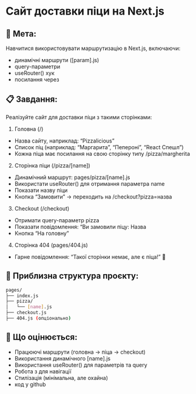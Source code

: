 # Сайт доставки піци на Next.js

## 🎯 Мета:

Навчитися використовувати маршрутизацію в Next.js, включаючи:
- динамічні маршрути ([param].js)
- query-параметри
- useRouter() хук
- посилання через <Link />

## 📋 Завдання:

Реалізуйте сайт для доставки піци з такими сторінками:

1. Головна (/)
  - Назва сайту, наприклад: “Pizzalicious”
  - Список піц (наприклад: “Маргарита”, “Пепероні”, “React Спешл”)
  - Кожна піца має посилання на свою сторінку типу /pizza/margherita

2. Сторінка піци (/pizza/[name])
  - Динамічний маршрут: pages/pizza/[name].js
  - Використати useRouter() для отримання параметра name
  - Показати назву піци
  - Кнопка “Замовити” → переходить на /checkout?pizza=назва

3. Checkout (/checkout)
  - Отримати query-параметр pizza
  - Показати повідомлення: “Ви замовили піцу: Назва
  - Кнопка “На головну”

4. Сторінка 404 (pages/404.js)
  - Гарне повідомлення: “Такої сторінки немає, але є піца!” 🍕

## 📂 Приблизна структура проєкту:

```sh
pages/
├── index.js
├── pizza/
│   └── [name].js
├── checkout.js
├── 404.js (опціонально)
```

## 📌 Що оцінюється:
  - Працюючі маршрути (головна → піца → checkout)
  - Використання динамічного [name].js
  - Використання useRouter() для параметрів та query
  - Робота з <Link> для навігації
  - Стилізація (мінімальна, але охайна)
  - код у github